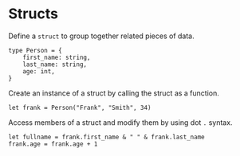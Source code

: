 # Structs

Define a `struct` to group together related pieces of data.
```
type Person = {
    first_name: string,
    last_name: string,
    age: int,
}
```

Create an instance of a struct by calling the struct as a function.
```
let frank = Person("Frank", "Smith", 34)
```

Access members of a struct and modify them by using dot `.` syntax.
```
let fullname = frank.first_name & " " & frank.last_name
frank.age = frank.age + 1
```
